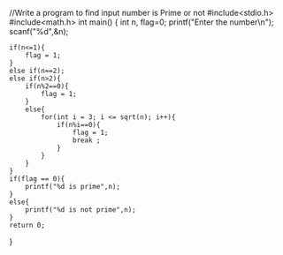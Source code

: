 //Write a program to find input number is Prime or not
#include<stdio.h>
#include<math.h>
int main()
{
    int n, flag=0;
    printf("Enter the number\n");
    scanf("%d",&n);

    if(n<=1){
        flag = 1;
    }
    else if(n==2);
    else if(n>2){
        if(n%2==0){
            flag = 1;
        }
        else{
            for(int i = 3; i <= sqrt(n); i++){
                if(n%i==0){
                    flag = 1;
                    break ;
                }
            }
        }
    }
    if(flag == 0){
        printf("%d is prime",n);
    }
    else{
        printf("%d is not prime",n);
    }
    return 0;
}
